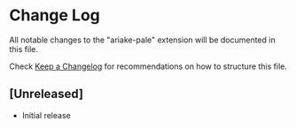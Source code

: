# Change Log

All notable changes to the "ariake-pale" extension will be documented in this file.

Check [Keep a Changelog](http://keepachangelog.com/) for recommendations on how to structure this file.

## [Unreleased]

- Initial release
